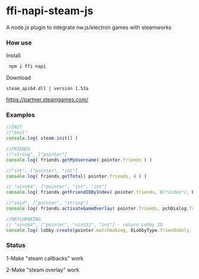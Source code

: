 # ffi-napi-steam-js
A node.js plugin to integrate nw.js/electron games with steamworks

### How use

Install
```js
 npm i ffi-napi
```

Download 
```
steam_api64.dll | version 1.53a
```

https://partner.steamgames.com/


### Examples
```js
//INIT
//"bool"
console.log( steam.init() )  

//FRIENDS
//"string", ["pointer"]
console.log( friends.getMyUsername( pointer.friends ) )

//"int", ["pointer", "int"]
console.log( friends.getTotal( pointer.friends, 4 ) )

// "uint64", ["pointer", "int", "int"]
console.log( friends.getFriendIDByIndex( pointer.friends, 0/*index*/, EFriendFlags.immediate ) )

//"void", ["pointer", "string"]
console.log( friends.activateGameOverlay( pointer.friends, pchDialog.friends ) )

//MATCHMAKING
// "uint64", ["pointer", "uint32", "int"] - return Lobby ID
console.log( lobby.create(pointer.matchmaking, ELobbyType.friendsOnly, 4/*max users*/ ) )
```


### Status
1-Make "steam callbacks" work

2-Make "steam overlay" work

